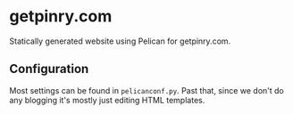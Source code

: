 # getpinry.com

Statically generated website using Pelican for getpinry.com.

## Configuration

Most settings can be found in `pelicanconf.py`. Past that, since we don't
do any blogging it's mostly just editing HTML templates.
